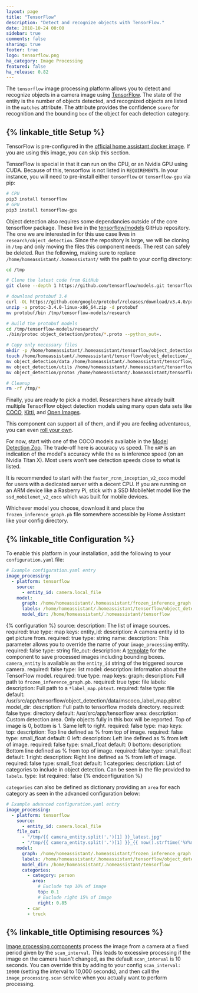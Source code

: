 ```yaml
---
layout: page
title: "TensorFlow"
description: "Detect and recognize objects with TensorFlow."
date: 2018-10-24 00:00
sidebar: true
comments: false
sharing: true
footer: true
logo: tensorflow.png
ha_category: Image Processing
featured: false
ha_release: 0.82
---
```


The `tensorflow` image processing platform allows you to detect and recognize objects in a camera image using [TensorFlow](https://www.tensorflow.org/). The state of the entity is the number of objects detected, and recognized objects are listed in the `matches` attribute. The attribute provides the confidence `score` for recognition and the bounding `box` of the object for each detection category.

## {% linkable_title Setup %}
TensorFlow is pre-configured in the [official home assistant docker image](https://hub.docker.com/r/homeassistant/home-assistant/).  If you are using this image, you can skip this section.

TensorFlow is special in that it can run on the CPU, or an Nvidia GPU using CUDA.  Because of this, tensorflow is not listed in `REQUIREMENTS`.  In your instance, you will need to pre-install either `tensorflow` or `tensorflow-gpu` via pip:

```bash
# CPU
pip3 install tensorflow
# GPU
pip3 install tensorflow-gpu
```

Object detection also requires some dependancies outside of the core tensorflow package.  These live in the [tensorflow/models](https://github.com/tensorflow/models/tree/master/research/object_detection) GitHub repository.  The one we are interested in for this use case lives in `research/object_detection`.  Since the repository is large, we will be cloning in `/tmp` and only moving the files this component needs.  The rest can safely be deleted.  Run the following, making sure to replace `/home/homeassistant/.homeassistant/` with the path to your config directory:

```bash
cd /tmp

# Clone the latest code from GitHub
git clone --depth 1 https://github.com/tensorflow/models.git tensorflow-models

# download protobuf 3.4
curl -OL https://github.com/google/protobuf/releases/download/v3.4.0/protoc-3.4.0-linux-x86_64.zip
unzip -a protoc-3.4.0-linux-x86_64.zip -d protobuf
mv protobuf/bin /tmp/tensorflow-models/research

# Build the protobuf models
cd /tmp/tensorflow-models/research/
./bin/protoc object_detection/protos/*.proto --python_out=.

# Copy only necessary files
mkdir -p /home/homeassistant/.homeassistant/tensorflow/object_detection
touch /home/homeassistant/.homeassistant/tensorflow/object_detection/__init__.py
mv object_detection/data /home/homeassistant/.homeassistant/tensorflow/object_detection
mv object_detection/utils /home/homeassistant/.homeassistant/tensorflow/object_detection
mv object_detection/protos /home/homeassistant/.homeassistant/tensorflow/object_detection

# Cleanup
rm -rf /tmp/*
```

Finally, you are ready to pick a model.  Researchers have already built multiple TensorFlow object detection models using many open data sets like [COCO](http://cocodataset.org), [Kitti](http://www.cvlibs.net/datasets/kitti/), and [Open Images](https://github.com/openimages/dataset).

This component can support all of them, and if you are feeling adventurous, you can even [roll your own](https://github.com/tensorflow/models/blob/master/research/object_detection/g3doc/defining_your_own_model.md).

For now, start with one of the COCO models available in the [Model Detection Zoo](https://github.com/tensorflow/models/blob/master/research/object_detection/g3doc/detection_model_zoo.md).  The trade-off here is accuracy vs speed.  The `mAP` is an indication of the model's accuracy while the `ms` is inference speed (on an Nvidia Titan X).  Most users won't see detection speeds close to what is listed.

It is recommended to start with the `faster_rcnn_inception_v2_coco` model for users with a dedicated server with a decent CPU.  If you are running on an ARM device like a Rasberry Pi, stick with a SSD MobileNet model like the `ssd_mobilenet_v2_coco` which was built for mobile devices.

Whichever model you choose, download it and place the `frozen_inference_graph.pb` file somewhere accessible by Home Assistant like your config directory.

## {% linkable_title Configuration %}

To enable this platform in your installation, add the following to your `configuration.yaml` file:

```yaml
# Example configuration.yaml entry
image_processing:
  - platform: tensorflow
    source:
      - entity_id: camera.local_file
    model:
      graph: /home/homeassistant/.homeassistant/frozen_inference_graph.pb
      labels: /home/homeassistant/.homeassistant/tensorflow/object_detection/data/mscoco_label_map.pbtxt
      model_dir: /home/homeassistant/.homeassistant/tensorflow
```

{% configuration %}
source:
  description: The list of image sources.
  required: true
  type: map
  keys:
    entity_id:
      description: A camera entity id to get picture from.
      required: true
      type: string
    name:
      description: This parameter allows you to override the name of your `image_processing` entity.
      required: false
      type: string
file_out:
    description: A [template](/docs/configuration/templating/#processing-incoming-data) for the component to save processed images including bounding boxes. `camera_entity` is available as the `entity_id` string of the triggered source camera.
    required: false
    type: list
model:
    description: Information about the TensorFlow model.
    required: true
    type: map
    keys:
        graph:
            description: Full path to `frozen_inference_graph.pb`.
            required: true
            type: file
        labels:
            description: Full path to a `*label_map.pbtext`.
            required: false
            type: file
            default: /usr/src/app/tensorflow/object_detection/data/mscoco_label_map.pbtxt
        model_dir:
            description: Full path to tensorflow models directory.
            required: false
            type: directory
            default: /usr/src/app/tensorflow
        area:
            description: Custom detection area.  Only objects fully in this box will be reported. Top of image is 0, bottom is 1.  Same left to right.
            required: false
            type: map
            keys:
                top:
                    description: Top line defined as % from top of image.
                    required: false
                    type: small_float
                    default: 0
                left:
                    description: Left line defined as % from left of image.
                    required: false
                    type: small_float
                    default: 0
                bottom:
                    description: Bottom line defined as % from top of image.
                    required: false
                    type: small_float
                    default: 1
                right:
                    description: Right line defined as % from left of image.
                    required: false
                    type: small_float
                    default: 1
        categories:
            description: List of categories to include in object detection.  Can be seen in the file provided to `labels`.
            type: list
            required: false
{% endconfiguration %}

`categories` can also be defined as dictionary providing an `area` for each category as seen in the advanced configuration below:

```yaml
# Example advanced configuration.yaml entry
image_processing:
  - platform: tensorflow
    source:
      - entity_id: camera.local_file
    file_out:
      - "/tmp/{{ camera_entity.split('.')[1] }}_latest.jpg"
      - "/tmp/{{ camera_entity.split('.')[1] }}_{{ now().strftime('%Y%m%d_%H%M%S') }}.jpg"
    model:
      graph: /home/homeassistant/.homeassistant/frozen_inference_graph.pb
      labels: /home/homeassistant/.homeassistant/tensorflow/object_detection/data/mscoco_label_map.pbtxt
      model_dir: /home/homeassistant/.homeassistant/tensorflow
      categories:
        - category: person
          area:
            # Exclude top 10% of image
            top: 0.1
            # Exclude right 15% of image
            right: 0.85
        - car
        - truck
```

## {% linkable_title Optimising resources %}

[Image processing components](https://www.home-assistant.io/components/image_processing/) process the image from a camera at a fixed period given by the `scan_interval`. This leads to excessive processing if the image on the camera hasn't changed, as the default `scan_interval` is 10 seconds. You can override this by adding to your config `scan_interval: 10000` (setting the interval to 10,000 seconds), and then call the `image_processing.scan` service when you actually want to perform processing.
